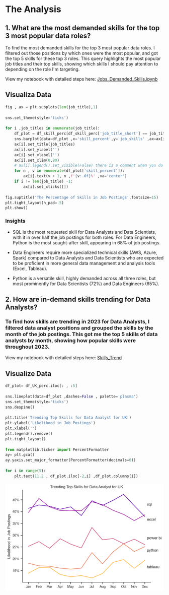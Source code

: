 # The Analysis

## 1. What are the most demanded skills for the top 3 most popular data roles?

To find the most demanded skills for the top 3 most popular data roles. I filtered out those positions by which ones were the most popular, and got the top 5 skills for these top 3 roles. This query highlights the most popular job titles and their top skills, showing which skills I should pay attention to depending on the role I'm targeting.

View my notebook with detailed steps here:
[Jobs_Demanded_Skills.ipynb](3_Project/Jobs_Demanded_Skills.ipynb)

## Visualiza Data 
```python
fig , ax = plt.subplots(len(job_title),1)

sns.set_theme(style='ticks')

for i ,job_titles in enumerate(job_title):
    df_plot = df_skill_perc[df_skill_perc['job_title_short'] == job_titles].head(5)
    sns.barplot(data=df_plot ,x='skill_percent',y='job_skills' ,ax=ax[i] ,palette='dark:b_r' ) 
    ax[i].set_title(job_titles)
    ax[i].set_ylabel('')
    ax[i].set_xlabel('')
    ax[i].set_xlim(0,80)
    # ax[i].legend().set_visible(False) there is a comment when you do ploting using sns it doesnt take ax[i].legend
    for n , v in enumerate(df_plot['skill_percent']):
        ax[i].text(v + 1, n ,f'{v:.0f}%' ,va='center')
    if i != len(job_title) -1:
        ax[i].set_xticks([])

fig.suptitle('The Percentage of Skills in Job Postings',fontsize=15)
plt.tight_layout(h_pad=.5)
plt.show()

```

### Insights

- SQL is the most requested skill for Data Analysts and Data Scientists, with it in over half the job postings for both roles. For Data Engineers, Python is the most sought-after skill, appearing in 68% of job postings.

- Data Engineers require more specialized technical skills (AWS, Azure, Spark) compared to Data Analysts and Data Scientists who are expected to be proficient in more general data management and analysis tools (Excel, Tableau).
- Python is a versatile skill, highly demanded across all three roles, but most prominently for Data Scientists (72%) and Data Engineers (65%).

## 2. How are in-demand skills trending for Data Analysts?
### To find how skills are trending in 2023 for Data Analysts, I filtered data analyst positions and grouped the skills by the month of the job postings. This got me the top 5 skills of data analysts by month, showing how popular skills were throughout 2023.

View my notebook with detailed steps here: [Skills_Trend](3_Project/Skills_Trend.ipynb)

## Visualize Data
``` python
df_plot= df_UK_perc.iloc[: , :5]

sns.lineplot(data=df_plot ,dashes=False , palette='plasma')
sns.set_theme(style='ticks')
sns.despine()

plt.title('Trending Top Skills for Data Analyst for UK')
plt.ylabel('Likelihood in Job Postings')
plt.xlabel('')
plt.legend().remove()
plt.tight_layout()

from matplotlib.ticker import PercentFormatter
ay= plt.gca()
ay.yaxis.set_major_formatter(PercentFormatter(decimals=0))

for i in range(5):
    plt.text(11.2 , df_plot.iloc[-2,i] ,df_plot.columns[i])

```

![Result](3_Project/images/output2.png)
